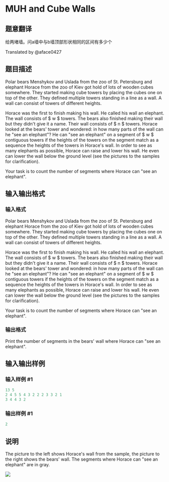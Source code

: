 # MUH and Cube Walls

## 题意翻译

给两堵墙。问a墙中与b墙顶部形状相同的区间有多少个

Translated by @aface0427

## 题目描述

Polar bears Menshykov and Uslada from the zoo of St. Petersburg and elephant Horace from the zoo of Kiev got hold of lots of wooden cubes somewhere. They started making cube towers by placing the cubes one on top of the other. They defined multiple towers standing in a line as a wall. A wall can consist of towers of different heights.

Horace was the first to finish making his wall. He called his wall an elephant. The wall consists of $ w $ towers. The bears also finished making their wall but they didn't give it a name. Their wall consists of $ n $ towers. Horace looked at the bears' tower and wondered: in how many parts of the wall can he "see an elephant"? He can "see an elephant" on a segment of $ w $ contiguous towers if the heights of the towers on the segment match as a sequence the heights of the towers in Horace's wall. In order to see as many elephants as possible, Horace can raise and lower his wall. He even can lower the wall below the ground level (see the pictures to the samples for clarification).

Your task is to count the number of segments where Horace can "see an elephant".

## 输入输出格式

### 输入格式

Polar bears Menshykov and Uslada from the zoo of St. Petersburg and elephant Horace from the zoo of Kiev got hold of lots of wooden cubes somewhere. They started making cube towers by placing the cubes one on top of the other. They defined multiple towers standing in a line as a wall. A wall can consist of towers of different heights.

Horace was the first to finish making his wall. He called his wall an elephant. The wall consists of $ w $ towers. The bears also finished making their wall but they didn't give it a name. Their wall consists of $ n $ towers. Horace looked at the bears' tower and wondered: in how many parts of the wall can he "see an elephant"? He can "see an elephant" on a segment of $ w $ contiguous towers if the heights of the towers on the segment match as a sequence the heights of the towers in Horace's wall. In order to see as many elephants as possible, Horace can raise and lower his wall. He even can lower the wall below the ground level (see the pictures to the samples for clarification).

Your task is to count the number of segments where Horace can "see an elephant".

### 输出格式

Print the number of segments in the bears' wall where Horace can "see an elephant".

## 输入输出样例

### 输入样例 #1

```cpp
13 5
2 4 5 5 4 3 2 2 2 3 3 2 1
3 4 4 3 2

```
### 输出样例 #1

```cpp
2
```


## 说明

The picture to the left shows Horace's wall from the sample, the picture to the right shows the bears' wall. The segments where Horace can "see an elephant" are in gray.

![](https://cdn.luogu.com.cn/upload/vjudge_pic/CF471D/4bab2ce5008bc40c15cf28d8ffc04197c7f77d57.png)

